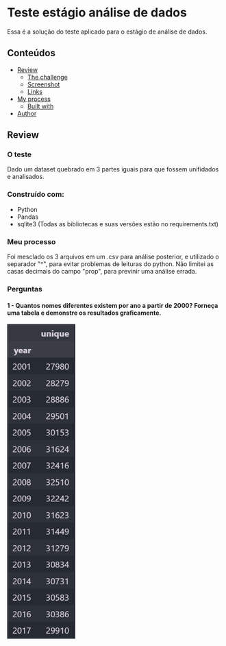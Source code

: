 # Teste estágio análise de dados

Essa é a solução do teste aplicado para o estágio de análise de dados.

## Conteúdos

- [Review](#review)
  - [The challenge](#the-challenge)
  - [Screenshot](#screenshot)
  - [Links](#links)
- [My process](#my-process)
  - [Built with](#built-with)
- [Author](#author)

## Review

### O teste

Dado um dataset quebrado em 3 partes iguais para que fossem unifidados e analisados.

### Construído com:

- Python
- Pandas 
- sqlite3
(Todas as bibliotecas e suas versões estão no requirements.txt)


### Meu processo

Foi mesclado os 3 arquivos em um .csv para análise posterior, e utilizado o separador "^", para evitar problemas de leituras do python. Não limitei as casas decimais do campo "prop", para previnir uma análise errada. 

### Perguntas

#### 1 - Quantos nomes diferentes existem por ano a partir de 2000? Forneça uma tabela e demonstre os resultados graficamente.

![](/images/first.png)
